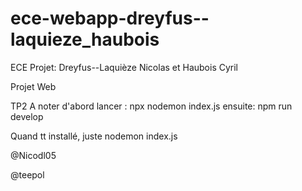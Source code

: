 # ece-webapp-dreyfus--laquieze_haubois
ECE Projet: Dreyfus--Laquièze Nicolas et Haubois Cyril

Projet Web

TP2
A noter
d'abord lancer : npx nodemon index.js
ensuite:        npm run develop 

Quand tt installé, juste nodemon index.js
<p>@Nicodl05</p>
@teepol
